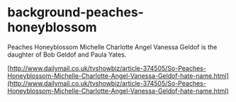# background-peaches-honeyblossom

Peaches Honeyblossom Michelle Charlotte Angel Vanessa Geldof is the daughter of Bob Geldof and Paula Yates.

[http://www.dailymail.co.uk/tvshowbiz/article-374505/So-Peaches-Honeyblossom-Michelle-Charlotte-Angel-Vanessa-Geldof-hate-name.html](http://www.dailymail.co.uk/tvshowbiz/article-374505/So-Peaches-Honeyblossom-Michelle-Charlotte-Angel-Vanessa-Geldof-hate-name.html)
